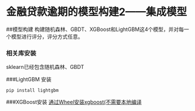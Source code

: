 # 金融贷款逾期的模型构建2——集成模型
##模型构建
构建随机森林、GBDT、XGBoost和LightGBM这4个模型，并对每一个模型进行评分，评分方式任意。

### 相关库安装
sklearn已经包含随机森林、GBDT

###LightGBM 安装 
```
pip install lightgbm
```
###XGBoost安装
[通过Wheel安装xgboost(不需要本地编译](https://www.lfd.uci.edu/~gohlke/pythonlibs/#xgboost)


